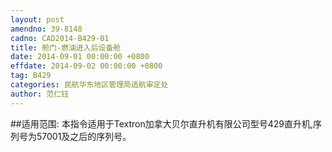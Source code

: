 ```yaml
---
layout: post
amendno: 39-8148
cadno: CAD2014-B429-01
title: 舱门-燃油进入后设备舱
date: 2014-09-01 00:00:00 +0800
effdate: 2014-09-02 00:00:00 +0800
tag: B429
categories: 民航华东地区管理局适航审定处
author: 范仁钰
---
```


##适用范围:
本指令适用于Textron加拿大贝尔直升机有限公司型号429直升机,序列号为57001及之后的序列号。

